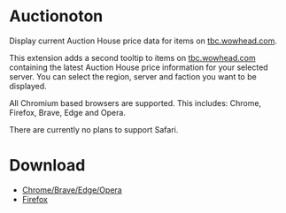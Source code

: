 # Auctionoton

Display current Auction House price data for items on [tbc.wowhead.com](https://tbc.wowhead.com).

This extension adds a second tooltip to items on [tbc.wowhead.com](https://tbc.wowhead.com) containing the latest Auction House price information for your selected server. You can select the region, server and faction you want to be displayed.

All Chromium based browsers are supported. This includes: Chrome, Firefox, Brave, Edge and Opera.

There are currently no plans to support Safari.

# Download
- [Chrome/Brave/Edge/Opera](https://chrome.google.com/webstore/detail/auctionoton-auction-house/ffflgkmjodhdladikaglbeofemhbojio?hl=en&authuser=0)
- [Firefox](https://addons.mozilla.org/en-US/firefox/addon/auctionoton/)
